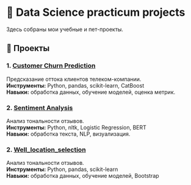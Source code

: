 # 🎯 Data Science practicum projects
 
Здесь собраны мои учебные и пет-проекты.

## 🧠 Проекты

### 1. [Customer Churn Prediction](customer-churn-prediction)
Предсказание оттока клиентов телеком-компании.  
**Инструменты:** Python, pandas, scikit-learn, CatBoost  
**Навыки:** обработка данных, обучение моделей, оценка метрик.

### 2. [Sentiment Analysis](sentiment-analysis)
Анализ тональности отзывов.  
**Инструменты:** Python, nltk, Logistic Regression, BERT  
**Навыки:** обработка текста, NLP, визуализация.

### 2. [Well_location_selection](sentiment-analysis)
Анализ тональности отзывов.  
**Инструменты:** Python, pandas, scikit-learn  
**Навыки:** обработка данных, обучение моделей, Bootstrap

